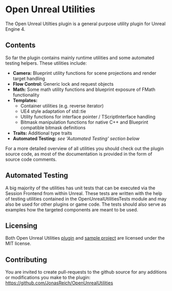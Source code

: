 
# Open Unreal Utilities
The Open Unreal Utilties plugin is a general purpose utility plugin for Unreal Engine 4.

## Contents
So far the plugin contains mainly runtime utilities and some automated testing helpers. These utilities include:

- **Camera:** Blueprint utility functions for scene projections and render target handling
- **Flow Control:** Generic lock and request objects
- **Math:** Some math utility functions and blueprint exposure of FMath functionality
- **Templates:**
	- Container utilities (e.g. reverse iterator)
	- UE4 style adaptation of std::tie
	- Utility functions for interface pointer / TScriptInterface handling
	- Bitmask manipulation functions for native C++ and Blueprint compatible bitmask definitions
- **Traits:** Additional type traits
- **Automated Testing:** *see 'Automated Testing' section below*

For a more detailed overview of all utilities you should check out the plugin source code, as most of the documentation is provided in the form of source code comments.

## Automated Testing
A big majority of the utilities has unit tests that can be executed via the Session Frontend from within Unreal.
These tests are written with the help of testing utilities contained in the OpenUnrealUtilitiesTests module and may also be used for other plugins or game code.
The tests should also serve as examples how the targeted components are meant to be used.

## Licensing
Both Open Unreal Utilities [plugin](SampleProject/Plugins/OpenUnrealUtilities/LICENSE.md) and [sample project](LICENSE.md) are licensed under the MIT license.

## Contributing
You are invited to create pull-requests to the github source for any additions or modifications you make to the plugin:
https://github.com/JonasReich/OpenUnrealUtilities
